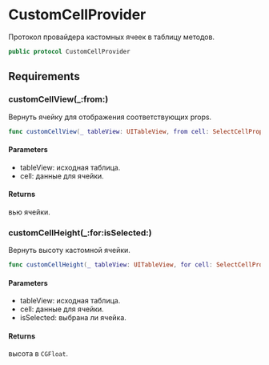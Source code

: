 # CustomCellProvider

Протокол провайдера кастомных ячеек в таблицу методов.

``` swift
public protocol CustomCellProvider 
```

## Requirements

### customCellView(\_:​from:​)

Вернуть ячейку для отображения соответствующих props.

``` swift
func customCellView(_ tableView: UITableView, from cell: SelectCellProps) -> UITableViewCell
```

#### Parameters

  - tableView: исходная таблица.
  - cell: данные для ячейки.

#### Returns

вью ячейки.

### customCellHeight(\_:​for:​isSelected:​)

Вернуть высоту кастомной ячейки.

``` swift
func customCellHeight(_ tableView: UITableView, for cell: SelectCellProps, isSelected: Bool) -> CGFloat
```

#### Parameters

  - tableView: исходная таблица.
  - cell: данные для ячейки.
  - isSelected: выбрана ли ячейка.

#### Returns

высота в `CGFloat`.
